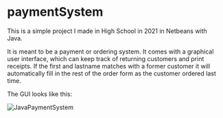 # paymentSystem

This is a simple project I made in High School in 2021 in Netbeans with Java. 

It is meant to be a payment or ordering system. It comes with a graphical user interface, which can keep track of returning customers and print receipts. 
If the first and lastname matches with a former customer it will automatically fill in the rest of the order form as the customer ordered last time.

The GUI looks like this:

![JavaPaymentSystem](https://user-images.githubusercontent.com/107481094/182882652-ef8a4bf3-5634-4fe8-b2e0-82da281d5751.JPG)

